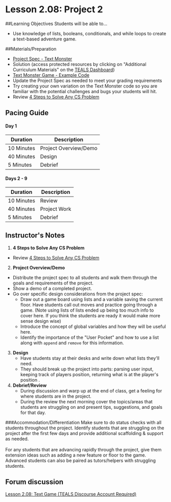 # Lesson 2.08: Project 2

##Learning Objectives
Students will be able to... 
* Use knowledge of lists, booleans, conditionals, and while loops to create a text-based adventure game. 

##Materials/Preparation
* [Project Spec - Text Monster]
* Solution (access protected resources by clicking on "Additional Curriculum Materials" on the [TEALS Dashboard])
* [Text Monster Game - Example Code]
* Update the Project Spec as needed to meet your grading requirements
* Try creating your own variation on the Text Monster code so you are familiar with the potential challenges and bugs your students will hit.
* Review [4 Steps to Solve Any CS Problem]

## Pacing Guide

#### Day 1
| **Duration**   | **Description** |
| ---------- | ----------- |
| 10 Minutes | Project Overview/Demo|
| 40 Minutes | Design      |
| 5 Minutes | Debrief  |
#### Days 2 - 9 
| **Duration**   | **Description** |
| ---------- | ----------- |
| 10 Minutes | Review      |
| 40 Minutes | Project Work|
| 5 Minutes | Debrief  |

## Instructor's Notes
1. **4 Steps to Solve Any CS Problem** 
  * Review [4 Steps to Solve Any CS Problem]
2. **Project Overview/Demo** 
  * Distribute the project spec to all students and walk them through the goals and requirements of the project. 
  * Show a demo of a completed project.
  * Go over specific design considerations from the project spec: 
    * Draw out a game board using lists and a variable saving the current floor. Have students call out moves and practice going through a game. (Note using lists of lists ended up being too much info to cover here. If you think the students are ready it would make more sense design wise)
    * Introduce the concept of global variables and how they will be useful here.
    * Identify the importance of the "User Pocket" and how to use a list along with `append` and `remove` for this information.
3. **Design**
    * Have students stay at their desks and write down what lists they'll need. 
    * They should break up the project into parts: parsing user input, keeping track of players position, returning what is at the player's position .
4. **Debrief/Review**
    * During discussion and warp up at the end of class, get a feeling for where students are in the project. 
    * During the review the next morning cover the topics/areas that students are struggling on and present tips, suggestions, and goals for that day.

###Accommodation/Differentiation
Make sure to do status checks with all students throughout the project. Identify students that are struggling on the project after the first few days and provide additional scaffolding & support as needed. 
<br><br>
For any students that are advancing rapidly through the project, give them extension ideas such as adding a new feature or floor to the game. 
Advanced students can also be paired as tutors/helpers with struggling students.

## Forum discussion
[Lesson 2.08: Text Game (TEALS Discourse Account Required)](https://forums.tealsk12.org/c/2nd-semester-unit-2/lesson-2-08-text-game)
    
  
[Project Spec - Text Monster]: project.md
[Text Monster Game - Example Code]: project_file.py
[TEALS Dashboard]:http:/www.tealsk12.org/dashboard
[4 Steps to Solve Any CS Problem]:https://github.com/TEALS-IntroCS/2nd-semester-introduction-to-computer-science-principles/raw/master/units/4%20Steps%20to%20Solve%20Any%20CS%20Problem.pdf
